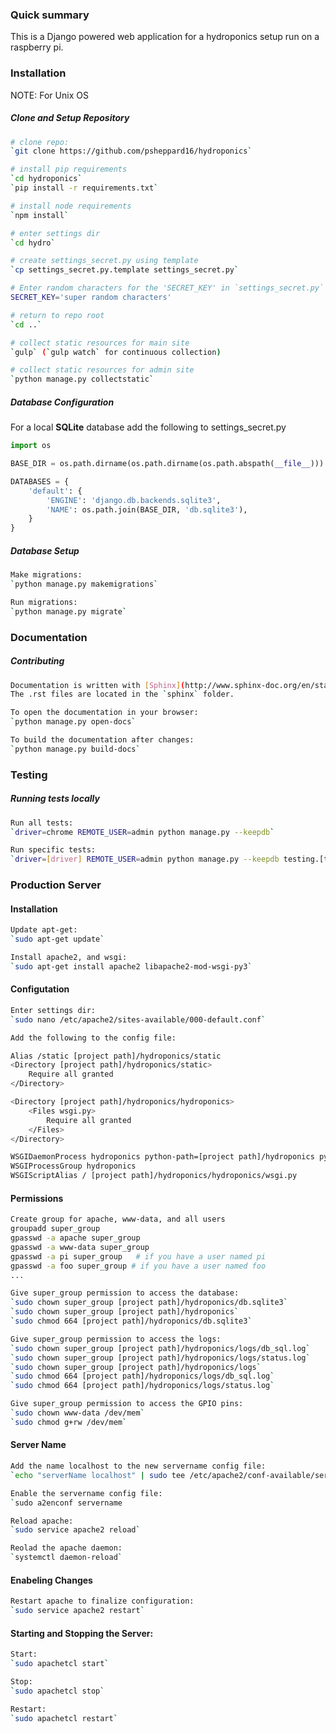 ### Quick summary  ###

This is a Django powered web application for a hydroponics setup
run on a raspberry pi.

### Installation ###
NOTE: For Unix OS

##### Clone and Setup Repository
```sh
# clone repo:
`git clone https://github.com/psheppard16/hydroponics`

# install pip requirements
`cd hydroponics`
`pip install -r requirements.txt`

# install node requirements
`npm install`

# enter settings dir
`cd hydro`

# create settings_secret.py using template
`cp settings_secret.py.template settings_secret.py`

# Enter random characters for the 'SECRET_KEY' in `settings_secret.py`
SECRET_KEY='super random characters'

# return to repo root
`cd ..`

# collect static resources for main site
`gulp` (`gulp watch` for continuous collection)

# collect static resources for admin site
`python manage.py collectstatic`
```

##### Database Configuration
For a local **SQLite** database add the following to settings_secret.py

```python
import os

BASE_DIR = os.path.dirname(os.path.dirname(os.path.abspath(__file__)))

DATABASES = {
    'default': {
        'ENGINE': 'django.db.backends.sqlite3',
        'NAME': os.path.join(BASE_DIR, 'db.sqlite3'),
    }
}
```

##### Database Setup
```sh
Make migrations: 
`python manage.py makemigrations`

Run migrations: 
`python manage.py migrate`
```

### Documentation

##### Contributing
```sh
Documentation is written with [Sphinx](http://www.sphinx-doc.org/en/stable/). 
The .rst files are located in the `sphinx` folder.

To open the documentation in your browser:
`python manage.py open-docs` 

To build the documentation after changes:
`python manage.py build-docs`
```

### Testing ###

##### Running tests locally
```sh
Run all tests:
`driver=chrome REMOTE_USER=admin python manage.py --keepdb`

Run specific tests: 
`driver=[driver] REMOTE_USER=admin python manage.py --keepdb testing.[test file].[test class].[test]`
```

### Production Server ###

#### Installation
```sh
Update apt-get:
`sudo apt-get update`

Install apache2, and wsgi:
`sudo apt-get install apache2 libapache2-mod-wsgi-py3`
```

#### Configutation
```sh
Enter settings dir:
`sudo nano /etc/apache2/sites-available/000-default.conf`

Add the following to the config file:

Alias /static [project path]/hydroponics/static
<Directory [project path]/hydroponics/static>
    Require all granted
</Directory>

<Directory [project path]/hydroponics/hydroponics>
    <Files wsgi.py>
        Require all granted
    </Files>
</Directory>

WSGIDaemonProcess hydroponics python-path=[project path]/hydroponics python-home=[project path]/hydroponics/hydroponicsenv
WSGIProcessGroup hydroponics
WSGIScriptAlias / [project path]/hydroponics/hydroponics/wsgi.py
```

#### Permissions
```sh
Create group for apache, www-data, and all users
groupadd super_group
gpasswd -a apache super_group
gpasswd -a www-data super_group
gpasswd -a pi super_group   # if you have a user named pi
gpasswd -a foo super_group # if you have a user named foo
...

Give super_group permission to access the database:
`sudo chown super_group [project path]/hydroponics/db.sqlite3`
`sudo chown super_group [project path]/hydroponics`
`sudo chmod 664 [project path]/hydroponics/db.sqlite3`

Give super_group permission to access the logs:
`sudo chown super_group [project path]/hydroponics/logs/db_sql.log`
`sudo chown super_group [project path]/hydroponics/logs/status.log`
`sudo chown super_group [project path]/hydroponics/logs`
`sudo chmod 664 [project path]/hydroponics/logs/db_sql.log`
`sudo chmod 664 [project path]/hydroponics/logs/status.log`

Give super_group permission to access the GPIO pins:
`sudo chown www-data /dev/mem`
`sudo chmod g+rw /dev/mem`
```

#### Server Name
```sh
Add the name localhost to the new servername config file:
`echo "serverName localhost" | sudo tee /etc/apache2/conf-available/servername.conf

Enable the servername config file:
`sudo a2enconf servername

Reload apache:
`sudo service apache2 reload`

Reolad the apache daemon:
`systemctl daemon-reload`
```

#### Enabeling Changes
```sh
Restart apache to finalize configuration:
`sudo service apache2 restart`
```
    
#### Starting and Stopping the Server:
```sh
Start:
`sudo apachetcl start`

Stop:
`sudo apachetcl stop`

Restart:
`sudo apachetcl restart`
```